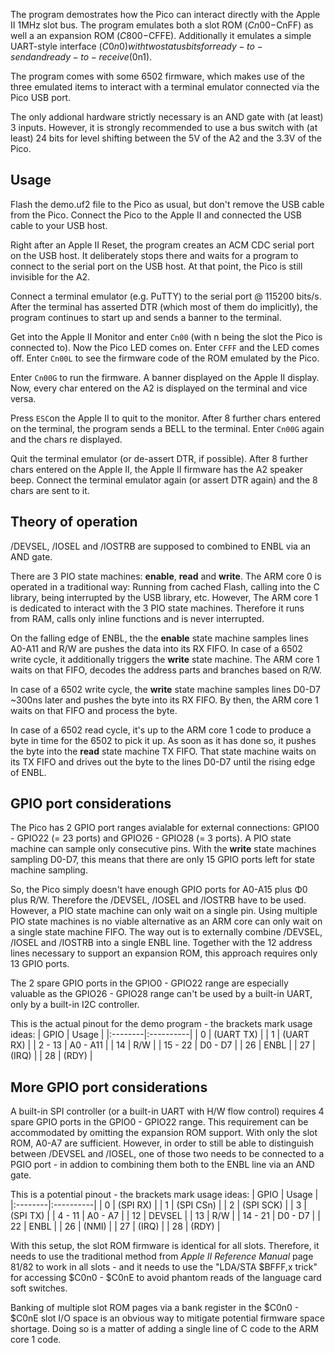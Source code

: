 The program demostrates how the Pico can interact directly with the Apple II 1MHz slot bus. The program emulates both a slot ROM ($Cn00-$CnFF) as well a an expansion
ROM ($C800-$CFFE). Additionally it emulates a simple UART-style interface ($C0n0) with two status bits for ready-to-send and ready-to-receive ($0n1).

The program comes with some 6502 firmware, which makes use of the three emulated items to interact with a terminal emulator connected via the Pico USB port.

The only addional hardware strictly necessary is an AND gate with (at least) 3 inputs. However, it is strongly recommended to use a bus switch with (at least) 24 bits
for level shifting between the 5V of the A2 and the 3.3V of the Pico.

## Usage
Flash the demo.uf2 file to the Pico as usual, but don't remove the USB cable from the Pico. Connect the Pico to the Apple II and connected the USB cable to your USB
host.

Right after an Apple II Reset, the program creates an ACM CDC serial port on the USB host. It deliberately stops there and waits for a program to connect to the
serial port on the USB host. At that point, the Pico is still invisible for the A2.

Connect a terminal emulator (e.g. PuTTY) to the serial port @ 115200 bits/s. After the terminal has asserted DTR (which most of them do implicitly), the program
continues to start up and sends a banner to the terminal.

Get into the Apple II Monitor and enter `Cn00` (with n being the slot the Pico is connected to). Now the Pico LED comes on. Enter `CFFF` and the LED comes off. Enter
`Cn00L` to see the firmware code of the ROM emulated by the Pico.

Enter `Cn00G` to run the firmware. A banner displayed on the Apple II display. Now, every char entered on the A2 is displayed on the terminal and vice versa.

Press `ESC`on the Apple II to quit to the monitor. After 8 further chars entered on the terminal, the program sends a BELL to the terminal. Enter `Cn00G` again and
the  chars re displayed.

Quit the terminal emulator (or de-assert DTR, if possible). After 8 further chars entered on the Apple II, the Apple II firmware has the A2 speaker beep. Connect the
terminal emulator again (or assert DTR again) and the 8 chars are sent to it.

## Theory of operation

/DEVSEL, /IOSEL and /IOSTRB are supposed to combined to ENBL via an AND gate.

There are 3 PIO state machines: __enable__, __read__ and __write__. The ARM core 0 is operated in a traditional way: Running from cached Flash, calling into the C
library, being interrupted by the USB library, etc. However, The ARM core 1 is dedicated to interact with the 3 PIO state machines. Therefore it runs from RAM, calls
only inline functions and is never interrupted.

On the falling edge of ENBL, the the __enable__ state machine samples lines A0-A11 and R/W are pushes the data into its RX FIFO. In case of a 6502 write cycle, it
additionally triggers the __write__ state machine. The ARM core 1 waits on that FIFO, decodes the address parts and branches based on R/W.

In case of a 6502 write cycle, the __write__ state machine samples lines D0-D7 ~300ns later and pushes the byte into its RX FIFO. By then, the ARM core 1 waits on
that FIFO and process the byte.

In case of a 6502 read cycle, it's up to the ARM core 1 code to produce a byte in time for the 6502 to pick it up. As soon as it has done so, it pushes the byte
into the __read__ state machine TX FIFO. That state machine waits on its TX FIFO and drives out the byte to the lines D0-D7 until the rising edge of ENBL.

## GPIO port considerations

The Pico has 2 GPIO port ranges avialable for external connections: GPIO0 - GPIO22 (= 23 ports) and GPIO26 - GPIO28 (= 3 ports). A PIO state machine can sample only
consecutive pins. With the __write__ state machines sampling D0-D7, this means that there are only 15 GPIO ports left for state machine sampling.

So, the Pico simply doesn't have enough GPIO ports for A0-A15 plus &Phi;0 plus R/W. Therefore the /DEVSEL, /IOSEL and /IOSTRB have to be used. However, a PIO state
machine can only wait on a single pin. Using multiple PIO state machines is no viable alternative as an ARM core can only wait on a single state machine FIFO.
The way out is to externally combine /DEVSEL, /IOSEL and /IOSTRB into a single ENBL line. Together with the 12 address lines necessary to support an expansion ROM,
this approach requires only 13 GPIO ports.

The 2 spare GPIO ports in the GPIO0 - GPIO22 range are especially valuable as the GPIO26 - GPIO28 range can't be used by a built-in UART, only by a built-in I2C
controller.

This is the actual pinout for the demo program - the brackets mark usage ideas: 
| GPIO    | Usage     |
|:--------|:----------|
| 0       | (UART TX) |
| 1       | (UART RX) |
| 2 - 13  | A0 - A11  |
| 14      | R/W       |
| 15 - 22 | D0 - D7   |
| 26      | ENBL      |
| 27      | (IRQ)     |
| 28      | (RDY)     |

## More GPIO port considerations

A built-in SPI controller (or a built-in UART with H/W flow control) requires 4 spare GPIO ports in the GPIO0 - GPIO22 range. This requirement can be accommodated by
omitting the expansion ROM support. With only the slot ROM, A0-A7 are sufficient. However, in order to still be able to distinguish between /DEVSEL and /IOSEL, one
of those two needs to be connected to a PGIO port - in addion to combining them both to the ENBL line via an AND gate.

This is a potential pinout - the brackets mark usage ideas:
| GPIO    | Usage     |
|:--------|:----------|
| 0       | (SPI RX)  |
| 1       | (SPI CSn) |
| 2       | (SPI SCK) |
| 3       | (SPI TX)  |
| 4 - 11  | A0 - A7   |
| 12      | DEVSEL    |
| 13      | R/W       |
| 14 - 21 | D0 - D7   |
| 22      | ENBL      |
| 26      | (NMI)     |
| 27      | (IRQ)     |
| 28      | (RDY)     |

With this setup, the slot ROM firmware is identical for all slots. Therefore, it needs to use the traditional method from _Apple II Reference Manual_ page 81/82 to
work in all slots - and it needs to use the "LDA/STA $BFFF,x trick" for accessing $C0n0 - $C0nE to avoid phantom reads of the language card soft switches.

Banking of multiple slot ROM pages via a bank register in the $C0n0 - $C0nE slot I/O space is an obvious way to mitigate potential firmware space shortage. Doing so
is a matter of adding a single line of C code to the ARM core 1 code.
